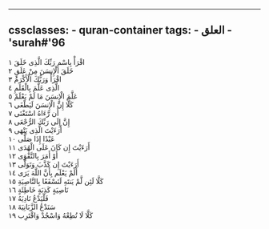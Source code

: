 
---
cssclasses:
    - quran-container
tags:
    - العلق
    - 'surah#'96
---

اقْرَأْ بِاسْمِ رَبِّكَ الَّذِى خَلَقَ  ١<br>
خَلَقَ الْإِنسَنَ مِنْ عَلَقٍ  ٢<br>
اقْرَأْ وَرَبُّكَ الْأَكْرَمُ  ٣<br>
الَّذِى عَلَّمَ بِالْقَلَمِ  ٤<br>
عَلَّمَ الْإِنسَنَ مَا لَمْ يَعْلَمْ  ٥<br>
كَلَّا إِنَّ الْإِنسَنَ لَيَطْغَى  ٦<br>
أَن رَّءَاهُ اسْتَغْنَى  ٧<br>
إِنَّ إِلَى رَبِّكَ الرُّجْعَى  ٨<br>
أَرَءَيْتَ الَّذِى يَنْهَى  ٩<br>
عَبْدًا إِذَا صَلَّى  ١۰<br>
أَرَءَيْتَ إِن كَانَ عَلَى الْهُدَى  ١١<br>
أَوْ أَمَرَ بِالتَّقْوَى  ١٢<br>
أَرَءَيْتَ إِن كَذَّبَ وَتَوَلَّى  ١٣<br>
أَلَمْ يَعْلَم بِأَنَّ اللَّهَ يَرَى  ١٤<br>
كَلَّا لَئِن لَّمْ يَنتَهِ لَنَسْفَعًا بِالنَّاصِيَةِ  ١٥<br>
نَاصِيَةٍ كَذِبَةٍ خَاطِئَةٍ  ١٦<br>
فَلْيَدْعُ نَادِيَهُ  ١٧<br>
سَنَدْعُ الزَّبَانِيَةَ  ١٨<br>
كَلَّا لَا تُطِعْهُ وَاسْجُدْ وَاقْتَرِب  ١٩<br>
